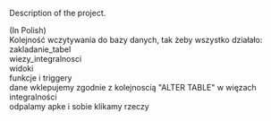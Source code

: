 Description of the project.

(In Polish)  
Kolejność wczytywania do bazy danych, tak żeby wszystko działało:  
zakladanie_tabel  
wiezy_integralnosci  
widoki  
funkcje i triggery  
dane wklepujemy zgodnie z kolejnoscią "ALTER TABLE" w więzach integralności  
odpalamy apke i sobie klikamy rzeczy  
